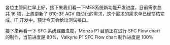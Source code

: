 各位主管同仁早上好，接下来我们看一下MES系统新功能开发进度，目前需求总共 16 项，上周更新了 B10-3F AGV 自动化的需求，这个需求的需求单已经签核完成，IT 开发中，预计今天会给出测试接口。

接下来再看一下 SFC 系统建置进度，Monza P1 目前正在进行 SFC Flow chart 的制作，当前进度是 80%，Valkyrie P1 SFC Flow chart 制作进度是 100%